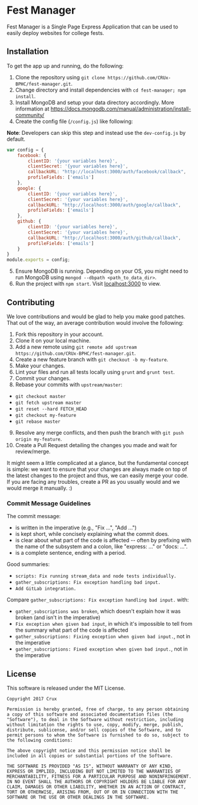 # Fest Manager

Fest Manager is a Single Page Express Application that can be used to easily deploy websites for college fests.

## Installation

To get the app up and running, do the following:
1. Clone the repository using `git clone https://github.com/CRUx-BPHC/fest-manager.git`.
2. Change directory and install dependencies with `cd fest-manager; npm install`.
3. Install MongoDB and setup your data directory accordingly. More information at https://docs.mongodb.com/manual/administration/install-community/
4. Create the config file (`/config.js`) like following:

**Note**: Developers can skip this step and instead use the `dev-config.js` by default.

```js
var config = {
    facebook: {
        clientID: '{your variables here}',
        clientSecret: '{your variables here}',
        callbackURL: "http://localhost:3000/auth/facebook/callback",
        profileFields: ['emails']
    },
    google: {
        clientID: '{your variables here}',
        clientSecret: '{your variables here}',
        callbackURL: "http://localhost:3000/auth/google/callback",
        profileFields: ['emails']
    },
    github: {
        clientID: '{your variables here}',
        clientSecret: '{your variables here}',
        callbackURL: "http://localhost:3000/auth/github/callback",
        profileFields: ['emails']
    }
}
module.exports = config;
```

5. Ensure MongoDB is running. Depending on your OS, you might need to run MongoDB using `mongod --dbpath <path_to_data_dir>`.
6. Run the project with `npm start`. Visit <localhost:3000> to view.

## Contributing

We love contributions and would be glad to help you make good patches. That out of the way, an average
contribution would involve the following:

1. Fork this repository in your account.
2. Clone it on your local machine.
3. Add a new remote using `git remote add upstream https://github.com/CRUx-BPHC/fest-manager.git`.
4. Create a new feature branch with `git checkout -b my-feature`.
5. Make your changes.
6. Lint your files and run all tests locally using `grunt` and `grunt test`.
7. Commit your changes.
8. Rebase your commits with `upstream/master`:
  - `git checkout master`
  - `git fetch upstream master`
  - `git reset --hard FETCH_HEAD`
  - `git checkout my-feature`
  - `git rebase master`
9. Resolve any merge conflicts, and then push the branch with `git push origin my-feature`.
10. Create a Pull Request detailing the changes you made and wait for review/merge.

It might seem a little complicated at a glance, but the fundamental concept is simple: we
want to ensure that your changes are always made on top of the latest changes to the
project and thus, we can easily merge your code. If you are facing any troubles, create a
PR as you usually would and we would merge it manually. :)

### Commit Message Guidelines

The commit message:

- is written in the imperative (e.g., "Fix ...", "Add ...")
- is kept short, while concisely explaining what the commit does.
- is clear about what part of the code is affected -- often by prefixing with the name of the subsystem and a colon, like "express: ..." or "docs: ...".
- is a complete sentence, ending with a period.

Good summaries:

- `scripts: Fix running stream_data and node tests individually.`
- `gather_subscriptions: Fix exception handling bad input.`
- `Add GitLab integration.`

Compare `gather_subscriptions: Fix exception handling bad input.` with:

- `gather_subscriptions was broken`, which doesn't explain how it was broken (and isn't in the imperative)
- `Fix exception when given bad input`, in which it's impossible to tell from the summary what part of the code is affected
- `gather_subscriptions: Fixing exception when given bad input.`, not in the imperative
- `gather_subscriptions: Fixed exception when given bad input.`, not in the imperative

## License

This software is released under the MIT License.

```
Copyright 2017 Crux

Permission is hereby granted, free of charge, to any person obtaining a copy of this software and associated documentation files (the "Software"), to deal in the Software without restriction, including without limitation the rights to use, copy, modify, merge, publish, distribute, sublicense, and/or sell copies of the Software, and to permit persons to whom the Software is furnished to do so, subject to the following conditions:

The above copyright notice and this permission notice shall be included in all copies or substantial portions of the Software.

THE SOFTWARE IS PROVIDED "AS IS", WITHOUT WARRANTY OF ANY KIND, EXPRESS OR IMPLIED, INCLUDING BUT NOT LIMITED TO THE WARRANTIES OF MERCHANTABILITY, FITNESS FOR A PARTICULAR PURPOSE AND NONINFRINGEMENT. IN NO EVENT SHALL THE AUTHORS OR COPYRIGHT HOLDERS BE LIABLE FOR ANY CLAIM, DAMAGES OR OTHER LIABILITY, WHETHER IN AN ACTION OF CONTRACT, TORT OR OTHERWISE, ARISING FROM, OUT OF OR IN CONNECTION WITH THE SOFTWARE OR THE USE OR OTHER DEALINGS IN THE SOFTWARE.
```
